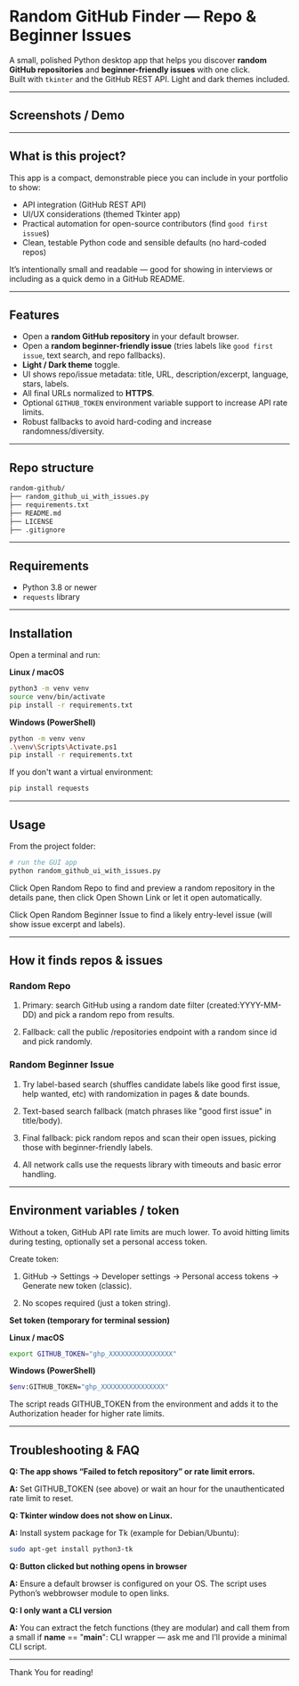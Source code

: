 # Random GitHub Finder — Repo & Beginner Issues

A small, polished Python desktop app that helps you discover **random GitHub repositories** and **beginner-friendly issues** with one click.  
Built with `tkinter` and the GitHub REST API. Light and dark themes included.

---
## Screenshots / Demo


---

## What is this project?
This app is a compact, demonstrable piece you can include in your portfolio to show:
- API integration (GitHub REST API)
- UI/UX considerations (themed Tkinter app)
- Practical automation for open-source contributors (find `good first issue`s)
- Clean, testable Python code and sensible defaults (no hard-coded repos)

It’s intentionally small and readable — good for showing in interviews or including as a quick demo in a GitHub README.

---

## Features
- Open a **random GitHub repository** in your default browser.
- Open a **random beginner-friendly issue** (tries labels like `good first issue`, text search, and repo fallbacks).
- **Light / Dark theme** toggle.
- UI shows repo/issue metadata: title, URL, description/excerpt, language, stars, labels.
- All final URLs normalized to **HTTPS**.
- Optional `GITHUB_TOKEN` environment variable support to increase API rate limits.
- Robust fallbacks to avoid hard-coding and increase randomness/diversity.

---

## Repo structure 
```bash
random-github/
├── random_github_ui_with_issues.py
├── requirements.txt
├── README.md 
├── LICENSE
├── .gitignore
```
---

## Requirements
- Python 3.8 or newer  
- `requests` library

---

## Installation

Open a terminal and run:

**Linux / macOS**
```bash
python3 -m venv venv
source venv/bin/activate
pip install -r requirements.txt
```
**Windows (PowerShell)**
```bash
python -m venv venv
.\venv\Scripts\Activate.ps1
pip install -r requirements.txt
```
If you don't want a virtual environment:
```bash
pip install requests
```

---
## Usage 
From the project folder:
```bash
# run the GUI app
python random_github_ui_with_issues.py
```
Click Open Random Repo to find and preview a random repository in the details pane, then click Open Shown Link or let it open automatically.

Click Open Random Beginner Issue to find a likely entry-level issue (will show issue excerpt and labels).

---

## How it finds repos & issues

### Random Repo

1) Primary: search GitHub using a random date filter (created:YYYY-MM-DD) and pick a random repo from results.

2) Fallback: call the public /repositories endpoint with a random since id and pick randomly.

### Random Beginner Issue

1) Try label-based search (shuffles candidate labels like good first issue, help wanted, etc) with randomization in pages & date bounds.

2) Text-based search fallback (match phrases like "good first issue" in title/body).

3) Final fallback: pick random repos and scan their open issues, picking those with beginner-friendly labels.

4) All network calls use the requests library with timeouts and basic error handling.

---
## Environment variables / token

Without a token, GitHub API rate limits are much lower. To avoid hitting limits during testing, optionally set a personal access token.

Create token:

1) GitHub → Settings → Developer settings → Personal access tokens → Generate new token (classic).

2) No scopes required (just a token string).

**Set token (temporary for terminal session)**

**Linux / macOS**
```bash
export GITHUB_TOKEN="ghp_XXXXXXXXXXXXXXXX"
```
**Windows (PowerShell)**
```bash
$env:GITHUB_TOKEN="ghp_XXXXXXXXXXXXXXXX"
```

The script reads GITHUB_TOKEN from the environment and adds it to the Authorization header for higher rate limits.

---
## Troubleshooting & FAQ

**Q: The app shows “Failed to fetch repository” or rate limit errors.**

**A:** Set GITHUB_TOKEN (see above) or wait an hour for the unauthenticated rate limit to reset.

**Q: Tkinter window does not show on Linux.**

**A:** Install system package for Tk (example for Debian/Ubuntu):
```bash
sudo apt-get install python3-tk
```

**Q: Button clicked but nothing opens in browser**

**A:** Ensure a default browser is configured on your OS. The script uses Python’s webbrowser module to open links.

**Q: I only want a CLI version**

**A:** You can extract the fetch functions (they are modular) and call them from a small if __name__ == "__main__": CLI wrapper — ask me and I’ll provide a minimal CLI script.

---
Thank You for reading!

